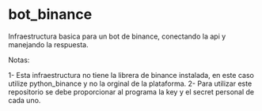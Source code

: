 # bot_binance
Infraestructura basica para un bot de binance, conectando la api y manejando la respuesta.

Notas: 

1- Esta infraestructura no tiene la librera de binance instalada, en este caso utilize python_binance y no la orginal de la plataforma. 
2- Para utilizar este repositorio se debe proporcionar al programa la key y el secret personal de cada uno.

